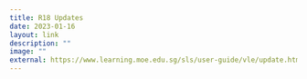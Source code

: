 ```yaml
---
title: R18 Updates
date: 2023-01-16
layout: link
description: ""
image: ""
external: https://www.learning.moe.edu.sg/sls/user-guide/vle/update.html
---
```


